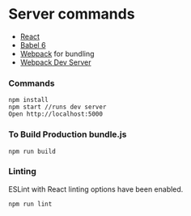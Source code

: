 # Server commands
* [React](https://github.com/facebook/react)
* [Babel 6](http://babeljs.io)
* [Webpack](http://webpack.github.io) for bundling
* [Webpack Dev Server](http://webpack.github.io/docs/webpack-dev-server.html)

### Commands

```
npm install
npm start //runs dev server
Open http://localhost:5000
```
### To Build Production bundle.js
```
npm run build
```

### Linting

ESLint with React linting options have been enabled.

```
npm run lint
```

